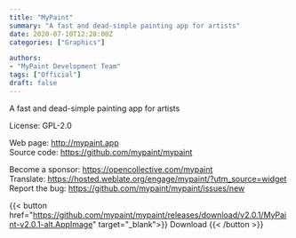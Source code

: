 ```yaml
---
title: "MyPaint"
summary: "A fast and dead-simple painting app for artists"
date: 2020-07-10T12:28:00Z
categories: ["Graphics"]

authors:
- "MyPaint Development Team"
tags: ["Official"]
draft: false
---
```


A fast and dead-simple painting app for artists

License: GPL-2.0

Web page: <http://mypaint.app>  
Source code: <https://github.com/mypaint/mypaint>

Become a sponsor: <https://opencollective.com/mypaint>  
Translate: <https://hosted.weblate.org/engage/mypaint/?utm_source=widget>  
Report the bug: <https://github.com/mypaint/mypaint/issues/new>  

{{< button href="https://github.com/mypaint/mypaint/releases/download/v2.0.1/MyPaint-v2.0.1-alt.AppImage" target="_blank">}}
Download
{{< /button >}}